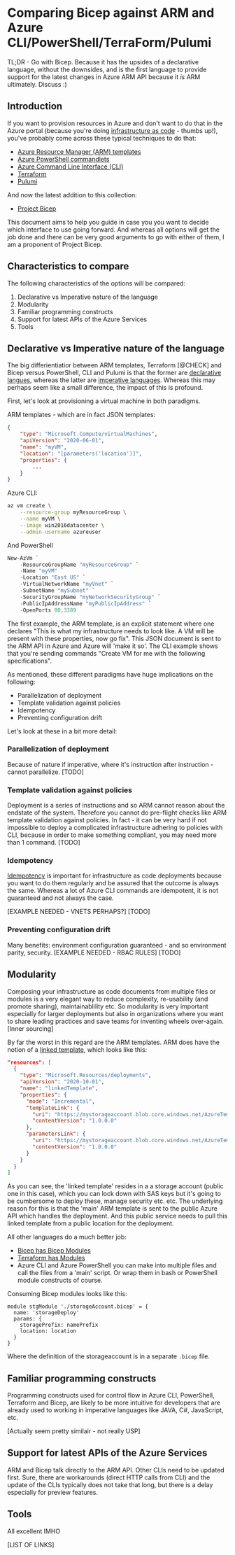 # Comparing Bicep against ARM and Azure CLI/PowerShell/TerraForm/Pulumi

TL;DR - Go with Bicep. Because it has the upsides of a declarative language, without the downsides, and is the first language to provide support for the latest changes in Azure ARM API because it _is_ ARM ultimately.
Discuss :)

## Introduction

If you want to provision resources in Azure and don't want to do that in the Azure portal (because you're doing [infrastructure as code](https://en.wikipedia.org/wiki/Infrastructure_as_code) - thumbs up!), you've probably come across these typical techniques to do that:

- [Azure Resource Manager (ARM) templates](https://docs.microsoft.com/en-us/azure/azure-resource-manager/templates/overview)
- [Azure PowerShell commandlets](https://docs.microsoft.com/en-us/powershell/azure/?view=azps-5.9.0)
- [Azure Command Line Interface (CLI)](https://docs.microsoft.com/en-us/cli/azure/install-azure-cli)
- [Terraform](https://www.terraform.io/)
- [Pulumi](https://www.pulumi.com/)

And now the latest addition to this collection:

- [Project Bicep](https://github.com/Azure/bicep)

This document aims to help you guide in case you you want to decide which interface to use going forward. And whereas all options will get the job done and there can be very good arguments to go with either of them, I am a proponent of Project Bicep.

## Characteristics to compare

The following characteristics of the options will be compared:

1. Declarative vs Imperative nature of the language
2. Modularity
3. Familiar programming constructs
4. Support for latest APIs of the Azure Services
5. Tools

## Declarative vs Imperative nature of the language

The big differientiatior between ARM templates, Terraform [@CHECK] and Bicep versus PowerShell, CLI and Pulumi is that the former are [declarative langues](https://en.wikipedia.org/wiki/Declarative_programming), whereas the latter are [imperative languages](https://en.wikipedia.org/wiki/Imperative_programming). Whereas this may perhaps seem like a small difference, the impact of this is profound.

First, let's look at provisioning a virtual machine in both paradigms.

ARM templates - which are in fact JSON templates:
```JSON
{
    "type": "Microsoft.Compute/virtualMachines",
    "apiVersion": "2020-06-01",
    "name": "myVM",
    "location": "[parameters('location')]",
    "properties": {
        ...
    }
}
```

Azure CLI:
```bash
az vm create \
    --resource-group myResourceGroup \
    --name myVM \
    --image win2016datacenter \
    --admin-username azureuser
```

And PowerShell
```PowerShell
New-AzVm `
    -ResourceGroupName "myResourceGroup" `
    -Name "myVM" `
    -Location "East US" `
    -VirtualNetworkName "myVnet" `
    -SubnetName "mySubnet" `
    -SecurityGroupName "myNetworkSecurityGroup" `
    -PublicIpAddressName "myPublicIpAddress" `
    -OpenPorts 80,3389
```

The first example, the ARM template, is an explicit statement where one declares "This is what my infrastructure needs to look like. A VM will be present with these properties, now go fix". This JSON document is sent to the ARM API in Azure and Azure will 'make it so'.
The CLI example shows that you're sending commands "Create VM for me with the following specifications".

As mentioned, these different paradigms have huge implications on the following:

- Parallelization of deployment
- Template validation against policies
- Idempotency
- Preventing configuration drift

Let's look at these in a bit more detail:

### Parallelization of deployment
Because of nature if imperative, where it's instruction after instruction - cannot parallelize.
[TODO]

### Template validation against policies
Deployment is a series of instructions and so ARM cannot reason about the endstate of the system. Therefore you cannot do pre-flight checks like ARM template validation against policies.
In fact - it can be very hard if not impossible to deploy a complicated infrastructure adhering to policies with CLI, because in order to make something compliant, you may need more than 1 command.
[TODO]

### Idempotency
[Idempotency](https://docs.microsoft.com/en-us/azure/azure-resource-manager/templates/overview#why-choose-arm-templates) is important for infrastructure as code deployments because you want to do them regularly and be assured that the outcome is always the same. Whereas a lot of Azure CLI commands are idempotent, it is not guaranteed and not always the case. 

[EXAMPLE NEEDED - VNETS PERHAPS?]
[TODO]

### Preventing configuration drift
Many benefits: environment configuration guaranteed - and so environment parity, security.
[EXAMPLE NEEDED - RBAC RULES]
[TODO]


## Modularity
Composing your infrastructure as code documents from multiple files or modules is a very elegant way to reduce complexity, re-usability (and promote sharing), maintainablility etc. So modularity is very important especially for larger deployments but also in organizations where you want to share leading practices and save teams for inventing wheels over-again.
[Inner sourcing]

By far the worst in this regard are the ARM templates. ARM does have the notion of a [linked template](https://docs.microsoft.com/en-us/azure/azure-resource-manager/templates/linked-templates?tabs=azure-powershell), which looks like this:

```JSON
"resources": [
  {
    "type": "Microsoft.Resources/deployments",
    "apiVersion": "2020-10-01",
    "name": "linkedTemplate",
    "properties": {
      "mode": "Incremental",
      "templateLink": {
        "uri": "https://mystorageaccount.blob.core.windows.net/AzureTemplates/newStorageAccount.json",
        "contentVersion": "1.0.0.0"
      },
      "parametersLink": {
        "uri": "https://mystorageaccount.blob.core.windows.net/AzureTemplates/newStorageAccount.parameters.json",
        "contentVersion": "1.0.0.0"
      }
    }
  }
]
```

As you can see, the 'linked template' resides in a a storage account (public one in this case), which you can lock down with SAS keys but it's going to be cumbersome to deploy these, manage security etc. etc. The underlying reason for this is that the 'main' ARM template is sent to the public Azure API which handles the deployment. And this public service needs to pull this linked template from a public location for the deployment.

All other languages do a much better job:
- [Bicep has Bicep Modules](https://docs.microsoft.com/en-us/azure/azure-resource-manager/templates/bicep-modules)
- [Terraform has Modules](https://www.terraform.io/docs/language/modules/develop/index.html)
- Azure CLI and Azure PowerShell you can make into multiple files and call the files from a 'main' script. Or wrap them in bash or PowerShell module constructs of course.

Consuming Bicep modules looks like this:

```Bicep
module stgModule './storageAccount.bicep' = {
  name: 'storageDeploy'
  params: {
    storagePrefix: namePrefix
    location: location
  }
}
```

Where the definition of the storageaccount is in a separate `.bicep` file.

## Familiar programming constructs
Programming constructs used for control flow in Azure CLI, PowerShell, Terraform and Bicep, are likely to be more intuitive for developers that are already used to working in imperative languages like JAVA, C#, JavaScript, etc.

[Actually seem pretty similair - not really USP]

## Support for latest APIs of the Azure Services
ARM and Bicep talk directly to the ARM API. Other CLIs need to be updated first. Sure, there are workarounds (direct HTTP calls from CLI) and the update of the CLIs typically does not take that long, but there is a delay especially for preview features.


## Tools
All excellent IMHO

[LIST OF LINKS]